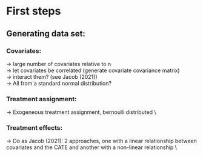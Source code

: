 # First steps
## Generating data set:
  ### Covariates:
  -> large number of covariates relative to n \
  -> let covariates be correlated (generate covariate covariance matrix) \
  -> interact them? (see Jacob (2021)) \
  -> All from a standard normal distribution?
  
  ### Treatment assignment:
  -> Exogeneous treatment assignment, bernoulli distributed \
  
  ### Treatment effects:
  -> Do as Jacob (2021): 2 approaches, one with a linear relationship between covariates and the CATE and another with a non-linear relationship \


  
